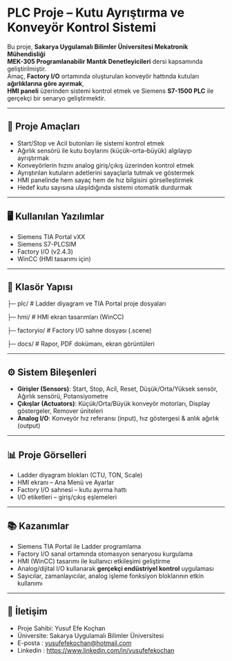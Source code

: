 # PLC Proje – Kutu Ayrıştırma ve Konveyör Kontrol Sistemi

Bu proje, **Sakarya Uygulamalı Bilimler Üniversitesi Mekatronik Mühendisliği**  
**MEK-305 Programlanabilir Mantık Denetleyicileri** dersi kapsamında geliştirilmiştir.  
Amaç, **Factory I/O** ortamında oluşturulan konveyör hattında kutuları **ağırlıklarına göre ayırmak**,  
**HMI paneli** üzerinden sistemi kontrol etmek ve Siemens **S7-1500 PLC** ile gerçekçi bir senaryo geliştirmektir.  

---

## 🎯 Proje Amaçları
- Start/Stop ve Acil butonları ile sistemi kontrol etmek  
- Ağırlık sensörü ile kutu boylarını (küçük–orta–büyük) algılayıp ayrıştırmak  
- Konveyörlerin hızını analog giriş/çıkış üzerinden kontrol etmek  
- Ayrıştırılan kutuların adetlerini sayaçlarla tutmak ve göstermek  
- HMI panelinde hem sayaç hem de hız bilgisini görselleştirmek  
- Hedef kutu sayısına ulaşıldığında sistemi otomatik durdurmak  

---

## 🖥️ Kullanılan Yazılımlar
- Siemens TIA Portal vXX  
- Siemens S7-PLCSIM  
- Factory I/O (v2.4.3)  
- WinCC (HMI tasarımı için)  

---

## 📂 Klasör Yapısı

├─ plc/ # Ladder diyagram ve TIA Portal proje dosyaları

├─ hmi/ # HMI ekran tasarımları (WinCC)

├─ factoryio/ # Factory I/O sahne dosyası (.scene)

├─ docs/ # Rapor, PDF dokümanı, ekran görüntüleri



---

## ⚙️ Sistem Bileşenleri
- **Girişler (Sensors)**: Start, Stop, Acil, Reset, Düşük/Orta/Yüksek sensör, Ağırlık sensörü, Potansiyometre  
- **Çıkışlar (Actuators)**: Küçük/Orta/Büyük konveyör motorları, Display göstergeler, Remover üniteleri  
- **Analog I/O**: Konveyör hız referansı (input), hız göstergesi & anlık ağırlık (output)  

---

## 📊 Proje Görselleri
- Ladder diyagram blokları (CTU, TON, Scale)  
- HMI ekranı – Ana Menü ve Ayarlar  
- Factory I/O sahnesi – kutu ayırma hattı  
- I/O etiketleri – giriş/çıkış eşlemeleri  

---

## 📚 Kazanımlar
- Siemens TIA Portal ile Ladder programlama  
- Factory I/O sanal ortamında otomasyon senaryosu kurgulama  
- HMI (WinCC) tasarımı ile kullanıcı etkileşimi geliştirme  
- Analog/dijital I/O kullanarak **gerçekçi endüstriyel kontrol** uygulaması  
- Sayıcılar, zamanlayıcılar, analog işleme fonksiyon bloklarının etkin kullanımı  

---



## 👤 İletişim
- Proje Sahibi: Yusuf Efe Koçhan
- Üniversite: Sakarya Uygulamalı Bilimler Üniversitesi
- E-posta : yusufefekochan@hotmail.com
- Linkedin : https://www.linkedin.com/in/yusufefekochan

